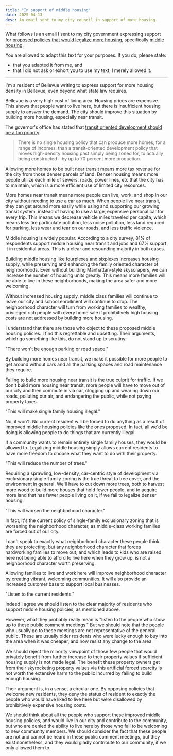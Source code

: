 ```yaml
---
title: "In support of middle housing"
date: 2025-04-13
desc: An email sent to my city council in support of more housing.
---
```


What follows is an email I sent to my city government expressing support for [proposed policies that would legalize more housing][plan], specifically [middle housing][middle].

You are allowed to adapt this text for your purposes. If you do, please state:

- that you adapted it from me, and
- that I did not ask or exhort you to use my text, I merely allowed it.

---

I'm a resident of Bellevue writing to express support for more housing density in Bellevue, even beyond what state law requires.

Bellevue is a very high cost of living area. Housing prices are expensive. This shows that people want to live here, but there is insufficient housing supply to answer the demand. The city should improve this situation by building more housing, especially near transit.

The governor's office has stated that [transit oriented development should be a top priority][tod]:

> There is no single housing policy that can produce more homes, for a range of incomes, than a transit-oriented development policy that moves high-density housing past simply being zoned for, to actually being constructed – by up to 70 percent more production.

Allowing more homes to be built near transit means more tax revenue for the city from those denser parcels of land. Denser housing means more people utilize each mile of sewers, roads, power lines, etc that the city has to maintain, which is a more efficient use of limited city resources.

More homes near transit means more people can live, work, and shop in our city without needing to use a car as much. When people live near transit, they can get around more easily while using and supporting our growing transit system, instead of having to use a large, expensive personal car for every trip. This means we decrease vehicle miles traveled per capita, which means less tire particulate pollution, less noise pollution, less land required for parking, less wear and tear on our roads, and less traffic violence.

Middle housing is widely popular. According to a city survey, 81% of respondents support middle housing near transit and jobs and 67% support it in residential areas. This is a clear and resounding majority in both cases.

Building middle housing like fourplexes and sixplexes increases housing supply, while preserving and enhancing the family oriented character of neighborhoods. Even without building Manhattan-style skyscrapers, we can increase the number of housing units greatly. This means more families will be able to live in these neighborhoods, making the area safer and more welcoming.

Without increased housing supply, middle class families will continue to leave our city and school enrollment will continue to drop. The neighborhood character will turn from working families to wealthy, privileged rich people with every home sale if prohibitively high housing costs are not addressed by building more housing.

I understand that there are those who object to these proposed middle housing policies. I find this regrettable and upsetting. Their arguments, which go something like this, do not stand up to scrutiny:

"There won't be enough parking or road space."

By building more homes near transit, we make it possible for more people to get around without cars and all the parking spaces and road maintenance they require.

Failing to build more housing near transit is the true culprit for traffic. If we don't build more housing near transit, more people will have to move out of our city and then commute in via car, clogging up and wearing down our roads, polluting our air, and endangering the public, while not paying property taxes.

"This will make single family housing illegal."

No, it won't. No current resident will be forced to do anything as a result of improved middle housing policies like the ones proposed. In fact, all we'd be doing is allowing people to do things that are currently illegal.

If a community wants to remain entirely single family houses, they would be allowed to. Legalizing middle housing simply allows current residents to have more freedom to choose what they want to do with their property.

"This will reduce the number of trees."

Requiring a sprawling, low-density, car-centric style of development via exclusionary single-family zoning is the true threat to tree cover, and the environment in general. We'll have to cut down more trees, both to harvest more wood to build more houses that hold fewer people, and to acquire more land that has fewer people living on it, if we fail to legalize denser housing.

"This will worsen the neighborhood character."

In fact, it's the current policy of single-family exclusionary zoning that is worsening the neighborhood character, as middle-class working families are forced out of our city.

I can't speak to exactly what neighborhood character these people think they are protecting, but any neighborhood character that forces hardworking families to move out, and which leads to kids who are raised here not being able to afford to live here when they grow up, is not a neighborhood character worth preserving.

Allowing families to live and work here will improve neighborhood character by creating vibrant, welcoming communities. It will also provide an increased customer base to support local businesses.

"Listen to the current residents."

Indeed I agree we should listen to the clear majority of residents who support middle housing policies, as mentioned above.

However, what they probably really mean is "listen to the people who show up to these public comment meetings." But we should note that the people who usually go to these meetings are not representative of the general public. These are usually older residents who were lucky enough to buy into the area when it was cheaper, and now resist any change to the area.

We should reject the minority viewpoint of those few people that would privately benefit from further increase to their property values if sufficient housing supply is not made legal. The benefit these property owners get from their skyrocketing property values via this artificial forced scarcity is not worth the extensive harm to the public incurred by failing to build enough housing.

Their argument is, in a sense, a circular one. By opposing policies that welcome new residents, they deny the status of resident to exactly the people who would have liked to live here but were disallowed by prohibitively expensive housing costs.

We should think about all the people who support these improved middle housing policies, and would live in our city and contribute to the community, but who are denied the ability to live here by those who fail to be welcoming to new community members. We should consider the fact that these people are not and cannot be heard in these public comment meetings, but they exist nonetheless, and they would gladly contribute to our community, if we only allowed them to.

[tod]: https://www.theurbanist.org/2025/01/24/ferguson-team-transit-oriented-development-should-be-top-priority/
[plan]: https://static1.squarespace.com/static/5d70140860791400013fe3ce/t/6781783bd5ecaf25ebef1d68/1736538172811/Proposed+Housing+Action+Plan+final.pdf
[middle]: https://en.wikipedia.org/wiki/Missing_middle_housing
